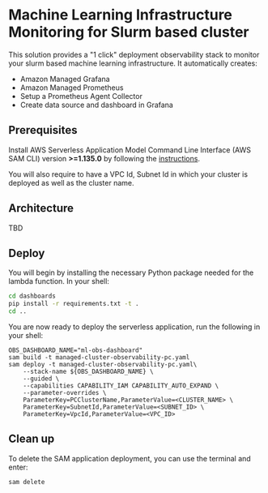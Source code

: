 # Machine Learning Infrastructure Monitoring for Slurm based cluster <!-- omit from toc -->

This solution provides a "1 click" deployment observability stack to monitor your slurm based machine learning infrastructure. It automatically creates:
- Amazon Managed Grafana
- Amazon Managed Prometheus
- Setup a Prometheus Agent Collector
- Create data source and dashboard in Grafana


## Prerequisites

Install AWS Serverless Application Model Command Line Interface (AWS SAM CLI) version **>=1.135.0** by following the [instructions](<https://docs.aws.amazon.com/serverless-application-model/latest/developerguide/install-sam-cli.html>).

You will also require to have a VPC Id, Subnet Id in which your cluster is deployed as well as the cluster name.


## Architecture
TBD

## Deploy
You will begin by installing the necessary Python package needed for the lambda function.
In your shell:

```bash
cd dashboards
pip install -r requirements.txt -t .
cd ..
```

You are now ready to deploy the serverless application, run the following in your shell:

```
OBS_DASHBOARD_NAME="ml-obs-dashboard"
sam build -t managed-cluster-observability-pc.yaml
sam deploy -t managed-cluster-observability-pc.yaml\
    --stack-name ${OBS_DASHBOARD_NAME} \
    --guided \
    --capabilities CAPABILITY_IAM CAPABILITY_AUTO_EXPAND \
    --parameter-overrides \
    ParameterKey=PCClusterName,ParameterValue=<CLUSTER_NAME> \
    ParameterKey=SubnetId,ParameterValue=<SUBNET_ID> \
    ParameterKey=VpcId,ParameterValue=<VPC_ID>
```


## Clean up
To delete the SAM application deployment, you can use the terminal and enter:

```bash
sam delete
```